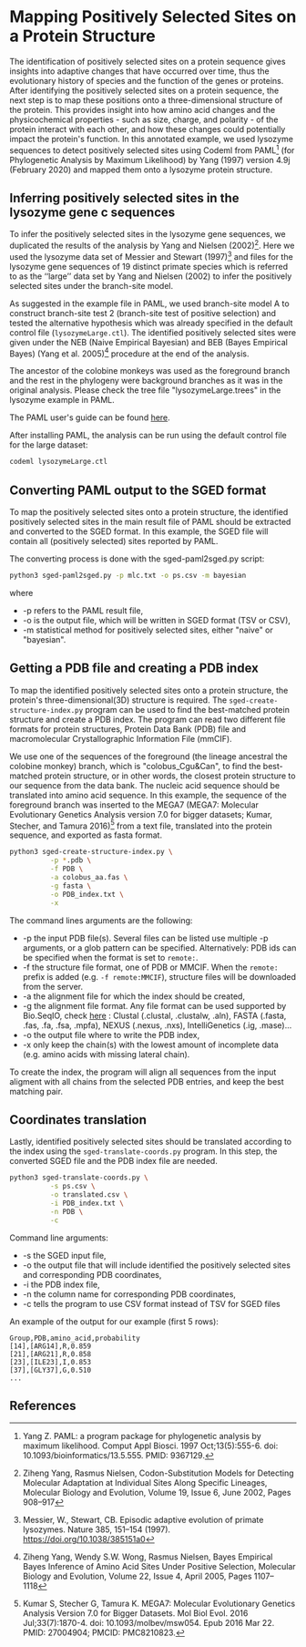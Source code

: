 # Mapping Positively Selected Sites on a Protein Structure


The identification of positively selected sites on a protein sequence gives insights into
adaptive changes that have occurred over time, thus the evolutionary history of species
and the function of the genes or proteins. After identifying the positively selected sites
on a protein sequence, the next step is to map these positions onto a three-dimensional
structure of the protein. This provides insight into how amino acid changes and the physicochemical
properties - such as size, charge, and polarity - of the protein interact with each other,
and how these changes could potentially impact the protein's function. In this annotated
example, we used lysozyme sequences to detect positively selected sites using Codeml from
PAML[^1] (for Phylogenetic Analysis by Maximum Likelihood) by Yang (1997) version 4.9j
(February 2020) and mapped them onto a lysozyme protein structure.

## Inferring positively selected sites in the lysozyme gene c sequences

To infer the positively selected sites in the lysozyme gene sequences, we duplicated
the results of the analysis by Yang and Nielsen (2002)[^3]. Here we used the lysozyme data
set of Messier and Stewart (1997)[^2] and files for the lysozyme gene sequences of 19 distinct
primate species which is referred to as the ‘‘large’’ data set by Yang and Nielsen (2002)
to infer the positively selected sites under the branch-site model. 
 
As suggested in the example file in PAML, we used branch-site model A to construct 
branch-site test 2 (branch-site test of positive selection) and tested the alternative
hypothesis which was already specified in the default control file (`lysozymeLarge.ctl`).
The identified positively selected sites were given under the NEB (Naive Empirical Bayesian)
and BEB (Bayes Empirical Bayes) (Yang et al. 2005)[^4] procedure at the end of the analysis.

The ancestor of the colobine monkeys was used as the foreground branch and the rest in the phylogeny were
background branches as it was in the original analysis. Please check the tree file
"lysozymeLarge.trees" in the lysozyme example in PAML.

The PAML user's guide can be found [here](http://abacus.gene.ucl.ac.uk/software/pamlDOC.pdf).

After installing PAML, the analysis can be run using the default control file for the large dataset:

```bash
codeml lysozymeLarge.ctl
```


## Converting PAML output to the SGED format

To map the positively selected sites onto a protein structure, the identified positively
selected sites in the main result file of PAML should be extracted and converted to the
SGED format.
In this example, the SGED file will contain all (positively selected) sites reported by PAML.

The converting process is done with the sged-paml2sged.py script:

```bash
python3 sged-paml2sged.py -p mlc.txt -o ps.csv -m bayesian
```
where

* -p refers to the PAML result file,
* -o is the output file, which will be written in SGED format (TSV or CSV),
* -m statistical method for positively selected sites, either "naive" or "bayesian".



## Getting a PDB file and creating a PDB index

To map the identified positively selected sites onto a protein structure, the protein's
three-dimensional(3D) structure is required. The `sged-create-structure-index.py` program can
be used to find the best-matched protein structure and create a PDB index.
The program can read two different file formats for protein structures, Protein Data Bank (PDB) file and macromolecular Crystallographic Information File (mmCIF).

We use one of the sequences of the foreground (the lineage ancestral the colobine monkey) branch, 
which is "colobus_Cgu&Can", to find the best-matched protein structure, or in other words, the closest
protein structure to our sequence from the data bank. 
The nucleic acid sequence should be translated into amino acid sequence. In this example, the sequence 
of the foreground branch was inserted to the MEGA7 (MEGA7: Molecular Evolutionary Genetics Analysis version 7.0 for bigger datasets; Kumar, Stecher, and Tamura 2016)[^5] 
from a text file, translated into the protein sequence, and exported as fasta format.

```bash
python3 sged-create-structure-index.py \
          -p *.pdb \
          -f PDB \
          -a colobus_aa.fas \
          -g fasta \
          -o PDB_index.txt \
          -x
```

The command lines arguments are the following:

* -p the input PDB file(s). Several files can be listed use multiple -p arguments, or a glob pattern can be specified. Alternatively: PDB ids can be specified when the format is set to `remote:`.
* -f the structure file format, one of PDB or MMCIF. When the `remote:` prefix is added (e.g. `-f remote:MMCIF`), structure files will be downloaded from the server.
* -a the alignment file for which the index should be created,
* -g the alignment file format. Any file format can be used supported by Bio.SeqIO, check [here](https://biopython.org/docs/1.76/api/Bio.SeqIO.html) : Clustal (.clustal, .clustalw, .aln), FASTA (.fasta, .fas, .fa, .fsa, .mpfa), NEXUS (.nexus, .nxs), IntelliGenetics (.ig, .mase)...
* -o the output file where to write the PDB index,
* -x only keep the chain(s) with the lowest amount of incomplete data (e.g. amino acids with missing lateral chain).

To create the index, the program will align all sequences from the input aligment with all chains from the selected PDB entries, and keep the best matching pair.

## Coordinates translation

Lastly, identified positively selected sites should be translated according to the index using the `sged-translate-coords.py` program.
In this step, the converted SGED file and the PDB index file are needed. 

```bash
python3 sged-translate-coords.py \
          -s ps.csv \
          -o translated.csv \
          -i PDB_index.txt \
          -n PDB \
          -c
```

Command line arguments:

* -s the SGED input file,
* -o the output file that will include identified the positively selected sites and corresponding PDB coordinates,
* -i the PDB index file,
* -n the column name for corresponding PDB coordinates,
* -c tells the program to use CSV format instead of TSV for SGED files

An example of the output for our example (first 5 rows):
```
Group,PDB,amino_acid,probability
[14],[ARG14],R,0.859
[21],[ARG21],R,0.858
[23],[ILE23],I,0.853
[37],[GLY37],G,0.510
...
```


## References

[^1]: Yang Z. PAML: a program package for phylogenetic analysis by maximum likelihood. 
Comput Appl Biosci. 1997 Oct;13(5):555-6. doi: 10.1093/bioinformatics/13.5.555. 
PMID: 9367129.

[^2]: Messier, W., Stewart, CB. Episodic adaptive evolution of primate lysozymes. 
Nature 385, 151–154 (1997). https://doi.org/10.1038/385151a0

[^3]: Ziheng Yang, Rasmus Nielsen, Codon-Substitution Models for Detecting Molecular Adaptation
at Individual Sites Along Specific Lineages, Molecular Biology and Evolution, Volume 19, 
Issue 6, June 2002, Pages 908–917

[^4]: Ziheng Yang, Wendy S.W. Wong, Rasmus Nielsen, Bayes Empirical Bayes Inference of Amino Acid 
Sites Under Positive Selection, Molecular Biology and Evolution, Volume 22, Issue 4, April 2005, 
Pages 1107–1118

[^5]: Kumar S, Stecher G, Tamura K. MEGA7: Molecular Evolutionary Genetics Analysis Version 7.0 for Bigger Datasets.
 Mol Biol Evol. 2016 Jul;33(7):1870-4. doi: 10.1093/molbev/msw054. Epub 2016 Mar 22. PMID: 27004904; PMCID: PMC8210823.
